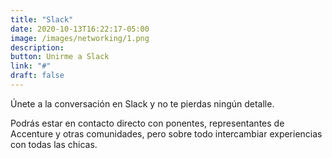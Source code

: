 ```yaml
---
title: "Slack"
date: 2020-10-13T16:22:17-05:00
image: /images/networking/1.png
description: 
button: Unirme a Slack
link: "#"
draft: false
---
```


Únete a la conversación en Slack y no te pierdas ningún detalle.

Podrás estar en contacto directo con ponentes, representantes de Accenture y otras comunidades, pero sobre todo intercambiar experiencias con todas las chicas.

